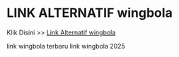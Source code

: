 # LINK ALTERNATIF wingbola

Klik Disini >> <a href="https://linksto.pages.dev/">Link Alternatif wingbola </a>

link wingbola terbaru
link wingbola 2025